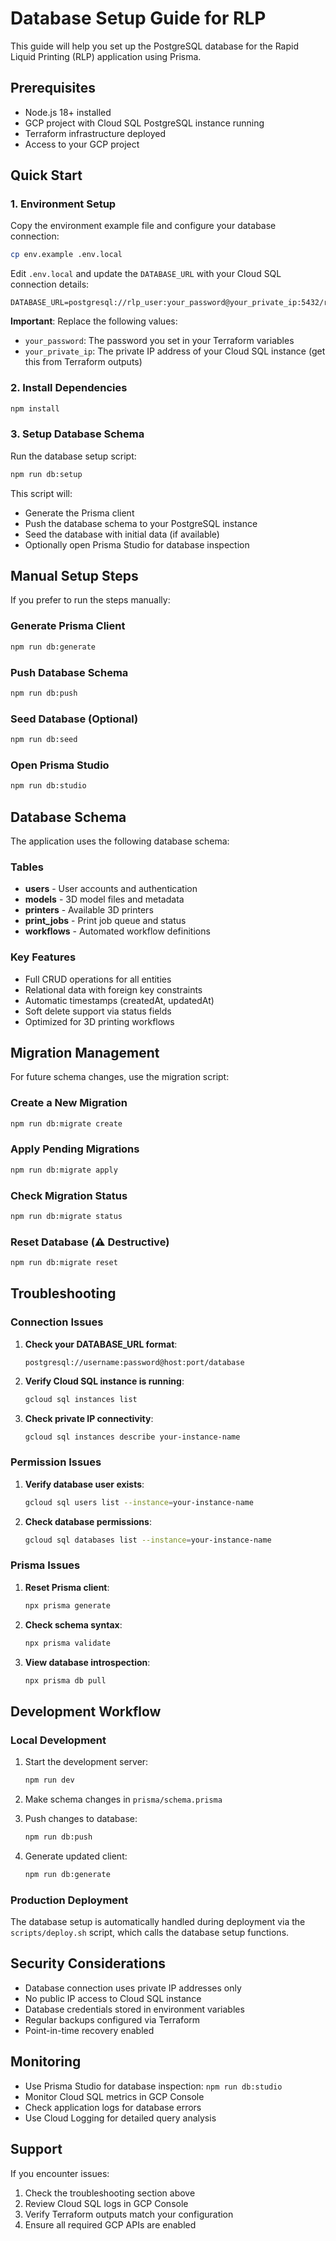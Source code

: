# Database Setup Guide for RLP

This guide will help you set up the PostgreSQL database for the Rapid Liquid Printing (RLP) application using Prisma.

## Prerequisites

- Node.js 18+ installed
- GCP project with Cloud SQL PostgreSQL instance running
- Terraform infrastructure deployed
- Access to your GCP project

## Quick Start

### 1. Environment Setup

Copy the environment example file and configure your database connection:

```bash
cp env.example .env.local
```

Edit `.env.local` and update the `DATABASE_URL` with your Cloud SQL connection details:

```env
DATABASE_URL=postgresql://rlp_user:your_password@your_private_ip:5432/rlp_database
```

**Important**: Replace the following values:
- `your_password`: The password you set in your Terraform variables
- `your_private_ip`: The private IP address of your Cloud SQL instance (get this from Terraform outputs)

### 2. Install Dependencies

```bash
npm install
```

### 3. Setup Database Schema

Run the database setup script:

```bash
npm run db:setup
```

This script will:
- Generate the Prisma client
- Push the database schema to your PostgreSQL instance
- Seed the database with initial data (if available)
- Optionally open Prisma Studio for database inspection

## Manual Setup Steps

If you prefer to run the steps manually:

### Generate Prisma Client

```bash
npm run db:generate
```

### Push Database Schema

```bash
npm run db:push
```

### Seed Database (Optional)

```bash
npm run db:seed
```

### Open Prisma Studio

```bash
npm run db:studio
```

## Database Schema

The application uses the following database schema:

### Tables

- **users** - User accounts and authentication
- **models** - 3D model files and metadata
- **printers** - Available 3D printers
- **print_jobs** - Print job queue and status
- **workflows** - Automated workflow definitions

### Key Features

- Full CRUD operations for all entities
- Relational data with foreign key constraints
- Automatic timestamps (createdAt, updatedAt)
- Soft delete support via status fields
- Optimized for 3D printing workflows

## Migration Management

For future schema changes, use the migration script:

### Create a New Migration

```bash
npm run db:migrate create
```

### Apply Pending Migrations

```bash
npm run db:migrate apply
```

### Check Migration Status

```bash
npm run db:migrate status
```

### Reset Database (⚠️ Destructive)

```bash
npm run db:migrate reset
```

## Troubleshooting

### Connection Issues

1. **Check your DATABASE_URL format**:
   ```
   postgresql://username:password@host:port/database
   ```

2. **Verify Cloud SQL instance is running**:
   ```bash
   gcloud sql instances list
   ```

3. **Check private IP connectivity**:
   ```bash
   gcloud sql instances describe your-instance-name
   ```

### Permission Issues

1. **Verify database user exists**:
   ```bash
   gcloud sql users list --instance=your-instance-name
   ```

2. **Check database permissions**:
   ```bash
   gcloud sql databases list --instance=your-instance-name
   ```

### Prisma Issues

1. **Reset Prisma client**:
   ```bash
   npx prisma generate
   ```

2. **Check schema syntax**:
   ```bash
   npx prisma validate
   ```

3. **View database introspection**:
   ```bash
   npx prisma db pull
   ```

## Development Workflow

### Local Development

1. Start the development server:
   ```bash
   npm run dev
   ```

2. Make schema changes in `prisma/schema.prisma`

3. Push changes to database:
   ```bash
   npm run db:push
   ```

4. Generate updated client:
   ```bash
   npm run db:generate
   ```

### Production Deployment

The database setup is automatically handled during deployment via the `scripts/deploy.sh` script, which calls the database setup functions.

## Security Considerations

- Database connection uses private IP addresses only
- No public IP access to Cloud SQL instance
- Database credentials stored in environment variables
- Regular backups configured via Terraform
- Point-in-time recovery enabled

## Monitoring

- Use Prisma Studio for database inspection: `npm run db:studio`
- Monitor Cloud SQL metrics in GCP Console
- Check application logs for database errors
- Use Cloud Logging for detailed query analysis

## Support

If you encounter issues:

1. Check the troubleshooting section above
2. Review Cloud SQL logs in GCP Console
3. Verify Terraform outputs match your configuration
4. Ensure all required GCP APIs are enabled
